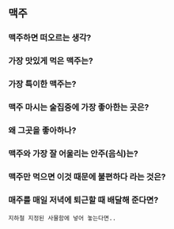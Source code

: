 맥주
---------------------
### 맥주하면 떠오르는 생각?

### 가장 맛있게 먹은  맥주는?

### 가장 특이한 맥주는?

### 맥주 마시는 술집중에 가장 좋아한는 곳은?

### 왜 그곳을 좋아하나?

### 맥주와 가장 잘 어울리는 안주(음식)는?

### 맥주만 먹으면 이것 때문에 불편하다 라는 것은?

### 매주를 매일 저녁에 퇴근할 때 배달해 준다면?
    지하철 지정된 사물함에 넣어 놓는다면..
